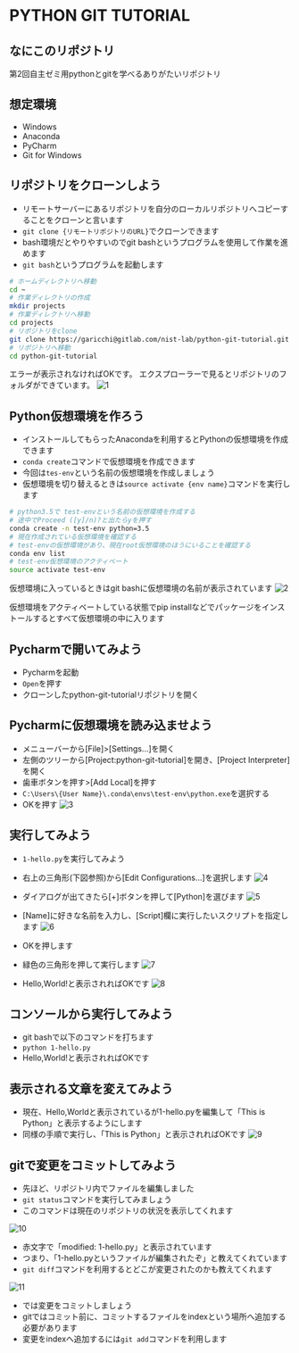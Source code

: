 # PYTHON GIT TUTORIAL
## なにこのリポジトリ
第2回自主ゼミ用pythonとgitを学べるありがたいリポジトリ

## 想定環境
- Windows
- Anaconda
- PyCharm
- Git for Windows

## リポジトリをクローンしよう
- リモートサーバーにあるリポジトリを自分のローカルリポジトリへコピーすることをクローンと言います
- ```git clone {リモートリポジトリのURL}```でクローンできます
- bash環境だとやりやすいのでgit bashというプログラムを使用して作業を進めます
- ```git bash```というプログラムを起動します

```sh
# ホームディレクトリへ移動
cd ~
# 作業ディレクトリの作成
mkdir projects
# 作業ディレクトリへ移動
cd projects
# リポジトリをclone
git clone https://garicchi@gitlab.com/nist-lab/python-git-tutorial.git
# リポジトリへ移動
cd python-git-tutorial
```
エラーが表示されなければOKです。
エクスプローラーで見るとリポジトリのフォルダができています。
![1](img/1.png)

## Python仮想環境を作ろう
- インストールしてもらったAnacondaを利用するとPythonの仮想環境を作成できます
- ```conda create```コマンドで仮想環境を作成できます
- 今回は```tes-env```という名前の仮想環境を作成しましょう
- 仮想環境を切り替えるときは```source activate {env name}```コマンドを実行します

```sh
# python3.5で test-envという名前の仮想環境を作成する
# 途中でProceed ([y]/n)?と出たらyを押す
conda create -n test-env python=3.5
# 現在作成されている仮想環境を確認する
# test-envの仮想環境があり、現在root仮想環境のほうにいることを確認する
conda env list
# test-env仮想環境のアクティベート
source activate test-env

```
仮想環境に入っているときはgit bashに仮想環境の名前が表示されています
![2](img/2.png)

仮想環境をアクティベートしている状態でpip installなどでパッケージをインストールするとすべて仮想環境の中に入ります

## Pycharmで開いてみよう
- Pycharmを起動
- ```Open```を押す
- クローンしたpython-git-tutorialリポジトリを開く

## Pycharmに仮想環境を読み込ませよう

- メニューバーから[File]>[Settings...]を開く
- 左側のツリーから[Project:python-git-tutorial]を開き、[Project Interpreter]を開く
- 歯車ボタンを押す>[Add Local]を押す
- ```C:\Users\{User Name}\.conda\envs\test-env\python.exe```を選択する
- OKを押す
![3](img/3.png)

## 実行してみよう
- ```1-hello.py```を実行してみよう
- 右上の三角形(下図参照)から[Edit Configurations...]を選択します
![4](img/4.png)

- ダイアログが出てきたら[+]ボタンを押して[Python]を選びます
![5](img/5.png)

- [Name]に好きな名前を入力し、[Script]欄に実行したいスクリプトを指定します
![6](img/6.png)
- OKを押します

- 緑色の三角形を押して実行します
![7](img/7.png)

- Hello,World!と表示されればOKです
![8](img/8.png)

## コンソールから実行してみよう
- git bashで以下のコマンドを打ちます
- ```python 1-hello.py```
- Hello,World!と表示されればOKです

## 表示される文章を変えてみよう
- 現在、Hello,Worldと表示されているが1-hello.pyを編集して「This is Python」と表示するようにします
- 同様の手順で実行し、「This is Python」と表示されればOKです
![9](img/9.png)

## gitで変更をコミットしてみよう
- 先ほど、リポジトリ内でファイルを編集しました
- ```git status```コマンドを実行してみましょう
- このコマンドは現在のリポジトリの状況を表示してくれます

![10](img/10.png)

- 赤文字で「modified: 1-hello.py」と表示されています
- つまり、「1-hello.pyというファイルが編集されたぞ」と教えてくれています
- ```git diff```コマンドを利用するとどこが変更されたのかも教えてくれます

![11](img/11.png)

- では変更をコミットしましょう
- gitではコミット前に、コミットするファイルをindexという場所へ追加する必要があります
- 変更をindexへ追加するには```git add```コマンドを利用します

